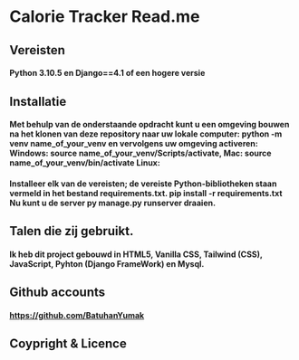 # Calorie Tracker Read.me 


## Vereisten
#### Python 3.10.5 en Django==4.1 of een hogere versie

## Installatie
 #### Met behulp van de onderstaande opdracht kunt u een omgeving bouwen na het klonen van deze repository naar uw lokale computer: python -m venv name_of_your_venv en vervolgens uw omgeving activeren: Windows: source name_of_your_venv/Scripts/activate, Mac: source name_of_your_venv/bin/activate Linux:

#### Installeer elk van de vereisten; de vereiste Python-bibliotheken staan ​​vermeld in het bestand requirements.txt. pip install -r requirements.txt Nu kunt u de server py manage.py runserver draaien.

## Talen die zij gebruikt.
#### Ik heb dit project  gebouwd in HTML5, Vanilla CSS, Tailwind (CSS), JavaScript, Pyhton (Django FrameWork) en Mysql.




## Github accounts
#### https://github.com/BatuhanYumak

## Coypright & Licence
